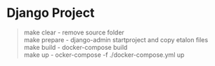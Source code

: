 # Django Project

> make clear - remove source folder  
> make prepare - django-admin startproject and copy etalon files   
> make build - docker-compose build  
> make up - ocker-compose -f ./docker-compose.yml up  
